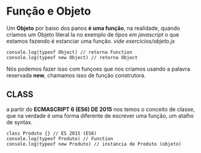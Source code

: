 # Função e Objeto

Um **Objeto** por baixo dos panos **é uma função**, na realidade, quando criamos um Objeto literal la no exemplo de *tipos em javascript* o que estamos fazendo é estanciar uma função. *vide exercicios/objeto.js*

    console.log(typeof Object) // retorna Function
    console.log(typeof new Object) // retorna Object

Nós podemos fazer isso com funçoes que nos criamos usando a palavra reservada **new**, chamamos isso de função construtora.

## CLASS

a partir do **ECMASCRIPT 6 (ES6) DE 2015** nos temos o conceito de classe, que na verdade é uma forma diferente de escrever uma função, um atalho de syntax.

    class Produto {} // ES 2015 (ES6)
    console.log(typeof Produto) // Function
    console.log(typeof new Produto) // instancia de Produto (objeto)
